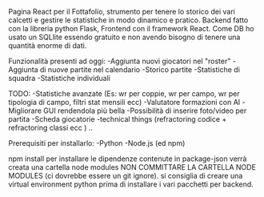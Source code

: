 Pagina React per il Fottafolio, strumento per tenere lo storico dei vari calcetti e gestire le statistiche in modo dinamico e pratico. 
Backend fatto con la libreria python Flask, Frontend con il framework React. 
Come DB ho usato un SQLlite essendo gratuito e non avendo bisogno di tenere una quantità enorme di dati. 

Funzionalità presenti ad oggi:
-Aggiunta nuovi giocatori nel "roster"
-Aggiunta di nuove partite nel calendario
-Storico partite
-Statistiche di squadra
-Statistiche individuali

TODO:
-Statistiche avanzate (Es: wr per coppie, wr per campo, wr per tipologia di campo, filtri stat mensili ecc)
-Valutatore formazioni con AI 
-Migliorare GUI rendendola più bella
-Possibilità di inserire foto/video per partita
-Scheda giocatorie
-technical things (refractoring codice + refractoring classi ecc ) ..

Prerequisiti per installarlo:
-Python
-Node.js (ed npm)

npm install per installare le dipendenze contenute in package-json
verrà creata una cartella node modules NON COMMITTARE LA CARTELLA NODE MODULES  (ci dovrebbe essere un git ignore). 
si consiglia di creare una virtual environment python prima di installare i vari pacchetti per backend. 
